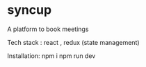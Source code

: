 # syncup
A platform to book meetings

Tech stack : react , redux (state management)

Installation:
npm i
npm run dev

